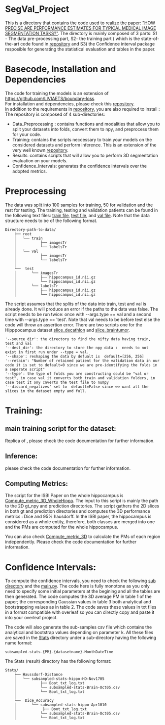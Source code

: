 # SegVal_Project
This is a directory that contains the code used to realize the paper:  ["HOW PRECISE ARE PERFORMANCE ESTIMATES FOR TYPICAL MEDICAL IMAGE
SEGMENTATION TASKS?"](https://github.com/rosanajurdi/SegVal/edit/master). The directory is mainly composed of 3 parts: S1 - The data pre-processing part, 
S2- the training part ( which is the state-of-the-art code found in [repository](https://github.com/LIVIAETS/boundary-loss) and S3) the Confidence interval package 
resposible for generating the statistical evaluation and tables in the paper. 

# Basecode, Installation and Dependencies  
The code for training the models is an extension of https://github.com/LIVIAETS/boundary-loss. \
For installation and dependencies, please check this [repository](https://github.com/LIVIAETS/boundary-loss). \
In addition to the requirements in [repository](https://github.com/LIVIAETS/boundary-loss), you are also required to install : \
The repository is composed of 4 sub-directories: 
- Data_Preprocessing : contains functions and modalities that allow you to split your datasets into folds, convert them to npy, and preprocess them for your code.
- Training: contains the scripts neccessary to train your models on the considered datasets and perform inference. This is an extension of the very well known [repository](https://github.com/LIVIAETS/boundary-loss). 
- Results: contains scripts that will allow you to perform 3D segmentation evaluation on your models.
- Confidence_Intervals: generates the confidence intervals over the adopted metrics.


# Preprocessing
The data was split into 100 samples for training, 50 for validation and the rest for testing. The training, testing and validation patients can be found
in the following text files: [train file](), [test file](), and [val file](). Note that the data structure needs to be of the following format. 

```
Directory-path-to-data/
    ├── root
    │   └── train
    │           ├── imagesTr
    │           └── labelsTr
    │   └── val
    │           ├── imagesTr
    │           └── labelsTr
    │       
    └──  test
    │       └── imagesTr
    │           ├── hippocampus_id.nii.gz
    │           └── hippocampus_id.nii.gz
    │       └── labelsTr
    │           ├── hippocampus_id.nii.gz
    │           └── hippocampus_id.nii.gz

```
The script assumes that the splits of the data into train, test and val is already done. It will produce an error if the paths to the 
data was false. The script needs to be run twice: once with --args.type == val and a second time with --args.type == 'test'. 
Note that val needs to be before test else the code will throw an assertion error.  There are two scripts one for the Hipppocampus dataset
[slice_decathlon]() and [slice_braintumor]().

```
'--source_dir': the directory to find the nifty data having train, test and val                
'--dest_dir': the directory to store the npy data :  needs to not exist in first run under --type = val.                  
'--shape': reshaping the data by defualt is  default=[256, 256]
'--retain': "Number of retained patient for the validation data in our code it is set to default=0 since we are pre-identifying the folds in a seperate script"
'--type': the type of folds you are constructing could be "val or test", in case val it converts both train and validation folders, in case test it ony cnverts the test file to numpy 
'--discard_negatives' set to  default=False since we want all the slices in the dataset empty and full. 
```

# Training: 
## main training script for the dataset: 

Replica of [](), please check the code documentation for further information. 
## Inference: 
please check the code documentation for further information.

## Computing Metrics:  
The script for the ISBI Paper on the whole hippocampus is [Compute_metric_3D_WholeHippo]().
The input to this script is mainly the path to the 2D gt_npy and prediction directories. The script gathers the 2D slices in both gt and 
prediction directories and computes the 3D performance metrics : Dice and 95% hausdorff. In the ISBI paper, the hippocampus is considered 
as a whole entity, therefore, both classes are merged into one and the PMs are computed for the whole hippocampus. 

You can also check [Compute_metric_3D]() to calculate the PMs of each region independently. Please check the code documentation for
further information.

# Confidence Intervals: 

To compute the confidence intervals, you need to check the following [sub directory]() and the [main.py](). The code here is 
fully monotone as you only need to specify some initial parameters at the begining and all the tables are then generated. 
The code computes the 3D average PM in table 1 of the paper; the corresponding Gaussian values in table 3 both analytical and 
bootstrapping values as in table 2. The code saves these values in txt files in a format compatible with overleaf so you 
can directly copy and paste it into your overleaf project. 

The code will also generate the sub-samples csv file which contains the analytical and bootstrap values depending on 
parameter k. All these files are saved in the [Stats]() directory under a sub-directory having the following name format:
```
subsampled-stats-{PM}-{datasetname}-MonthDateTime
```
The Stats (result) directory has the following format:

```
Stats/
    ├── Haussdorf-Distance
    │   └── subsampled-stats-hippo-HD-Nov1705
    │           ├── Boot_txt_log.txt
    │           └── subsampled-stats-Brain-Oct05.csv
    │           └── Boot_txt_log.txt
    │       
    └──  Dice_Accuracy
    │       └── subsampled-stats-hippo-Apr1010
    │            ├── Boot_txt_log.txt
    │           └── subsampled-stats-Brain-Oct05.csv
    │           └── Boot_txt_log.txt


```
